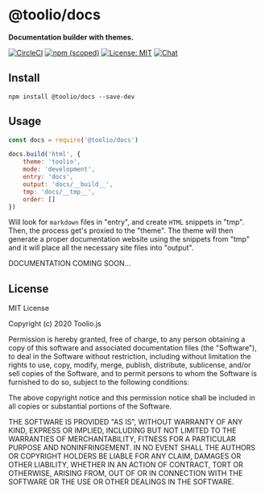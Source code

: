 # @toolio/docs

**Documentation builder with themes.**

[![CircleCI](https://circleci.com/gh/tooliojs/docs.svg?style=shield)](https://circleci.com/gh/tooliojs/docs)
[![npm (scoped)](https://img.shields.io/npm/v/@toolio/docs)](https://www.npmjs.com/package/@toolio/docs)
[![License: MIT](https://img.shields.io/badge/License-MIT-yellow.svg)](https://github.com/tooliojs/docs/blob/master/LICENSE.md)
[![Chat](https://img.shields.io/badge/chat-on%20discord-blue.svg)](https://discord.gg/UuNhTFN)

## Install
```
npm install @toolio/docs --save-dev
```

## Usage
```js
const docs = require('@toolio/docs')

docs.build('html', {
    theme: 'toolio',
    mode: 'development',
    entry: 'docs',
    output: 'docs/__build__',
    tmp: 'docs/__tmp__',
    order: []
})
```
Will look for `markdown` files in "entry", and create
`HTML` snippets in "tmp". Then, the process get's proxied
to the "theme". The theme will then generate a proper 
documentation website using the snippets from "tmp" and it 
will place all the necessary site files into "output".

DOCUMENTATION COMING SOON...

## License

MIT License

Copyright (c) 2020 Toolio.js

Permission is hereby granted, free of charge, to any person obtaining a copy
of this software and associated documentation files (the "Software"), to deal
in the Software without restriction, including without limitation the rights
to use, copy, modify, merge, publish, distribute, sublicense, and/or sell
copies of the Software, and to permit persons to whom the Software is
furnished to do so, subject to the following conditions:

The above copyright notice and this permission notice shall be included in all
copies or substantial portions of the Software.

THE SOFTWARE IS PROVIDED "AS IS", WITHOUT WARRANTY OF ANY KIND, EXPRESS OR
IMPLIED, INCLUDING BUT NOT LIMITED TO THE WARRANTIES OF MERCHANTABILITY,
FITNESS FOR A PARTICULAR PURPOSE AND NONINFRINGEMENT. IN NO EVENT SHALL THE
AUTHORS OR COPYRIGHT HOLDERS BE LIABLE FOR ANY CLAIM, DAMAGES OR OTHER
LIABILITY, WHETHER IN AN ACTION OF CONTRACT, TORT OR OTHERWISE, ARISING FROM,
OUT OF OR IN CONNECTION WITH THE SOFTWARE OR THE USE OR OTHER DEALINGS IN THE
SOFTWARE.